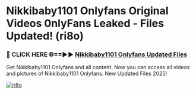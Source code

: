 # Nikkibaby1101 Onlyfans Original Videos 0nlyFans Leaked - Files Updated! (ri8o)

<h3>🔴 CLICK HERE 🌐==►► <a href="https://tinyurl.com/ehrbuxhb" rel="nofollow">Nikkibaby1101 Onlyfans Updated Files</a></h3>

Get Nikkibaby1101 Onlyfans and all content. Now you can access all videos and pictures of Nikkibaby1101 Onlyfans. New Updated Files 2025!

[![ri8o](https://i.imgur.com/lVYEuWS.gif)](https://tinyurl.com/ehrbuxhb)
